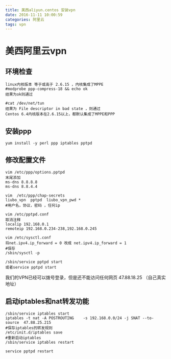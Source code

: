 ```yaml
---
title: 美西aliyun.centos 安装vpn
date: 2016-11-11 10:00:59
categories: 阿里云
tags: vpn
---
```


# 美西阿里云vpn

##  环境检查

```
linux内核版本 等于或高于 2.6.15 ，内核集成了MPPE
#modprobe ppp-compress-18 && echo ok
结果为ok则通过

#cat /dev/net/tun
结果为 File descriptor in bad state ，则通过
Centos 6.4内核版本在2.6.15以上，都默认集成了MPPE和PPP
```

## 安装ppp
```
yum install -y perl ppp iptables pptpd
```
<!--more-->

##  修改配置文件
```
vim /etc/ppp/options.pptpd
末尾添加
ms-dns 8.8.8.8
ms-dns 8.8.4.4
```

```
vim  /etc/ppp/chap-secrets
liubo_vpn  pptpd  liubo_vpn_pwd *
#用户名，协议，密码 ，任何ip
```

```
vim /etc/pptpd.conf
取消注释
localip 192.168.0.1
remoteip 192.168.0.234-238,192.168.0.245
```

```
vim /etc/sysctl.conf
将net.ipv4.ip_forward = 0 改成 net.ipv4.ip_forward = 1
#保存
/sbin/sysctl -p

```

```
/sbin/service pptpd start
或者service pptpd start
```
我们的VPN已经可以拨号登录，但是还不能访问任何网页
47.88.18.25 （自己真实地址）
## 启动iptables和nat转发功能
```
/sbin/service iptables start
iptables -t nat -A POSTROUTING    -s 192.168.0.0/24 -j SNAT --to-source  47.88.25.215
#保存iptables的转发规则
/etc/init.d/iptables save
#重新启动iptables
/sbin/service iptables restart 
```

```
service pptpd restart
```

